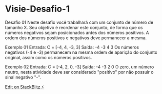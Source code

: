 # Visie-Desafio-1

Desafio 01
Neste desafio você trabalhará com um conjunto de número de tamanho X. Seu objetivo é reordenar este conjunto, de forma que os números negativos sejam posicionados antes dos números positivos. A ordem dos números positivos e negativos deve permanecer a mesma.

Exemplo 01
Entrada:
C = [-4, 4, -3, 3]
Saída: -4 -3 4 3
Os números negativos (-4 e -3) permanecem na mesma ordem de aparição do conjunto original, assim como os números positivos.

Exemplo 02
Entrada:
C = [-4, 2, 0, -3]
Saída: -4 -3 2 0
O zero, um número neutro, nesta atividade deve ser considerado "positivo" por não possuir o sinal negativo "-".


[Edit on StackBlitz ⚡️](https://stackblitz.com/edit/desafio1-andre-zaguette)